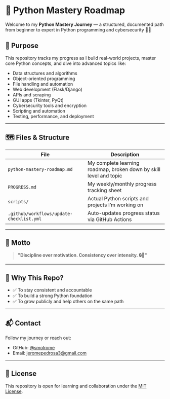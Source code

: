 # 🐍 Python Mastery Roadmap

Welcome to my **Python Mastery Journey** — a structured, documented path from beginner to expert in Python programming and cybersecurity 🧠🔐

## 📌 Purpose

This repository tracks my progress as I build real-world projects, master core Python concepts, and dive into advanced topics like:

- Data structures and algorithms
- Object-oriented programming
- File handling and automation
- Web development (Flask/Django)
- APIs and scraping
- GUI apps (Tkinter, PyQt)
- Cybersecurity tools and encryption
- Scripting and automation
- Testing, performance, and deployment

---

## 🗺️ Files & Structure

| File | Description |
|------|-------------|
| `python-mastery-roadmap.md` | My complete learning roadmap, broken down by skill level and topic |
| `PROGRESS.md` | My weekly/monthly progress tracking sheet |
| `scripts/` | Actual Python scripts and projects I’m working on |
| `.github/workflows/update-checklist.yml` | Auto-updates progress status via GitHub Actions |

---

## 🔁 Motto

> **"Discipline over motivation. Consistency over intensity. 🔒📆"**

---

## 🧠 Why This Repo?

- ✅ To stay consistent and accountable
- ✅ To build a strong Python foundation
- ✅ To grow publicly and help others on the same path

---

## 📬 Contact

Follow my journey or reach out:

- GitHub: [@smolrome](https://github.com/smolrome)
- Email: jeromepedrosa3@gmail.com

---

## 📝 License

This repository is open for learning and collaboration under the [MIT License](https://github.com/smolrome/JeromePedrosa/blob/main/LICENSE).

